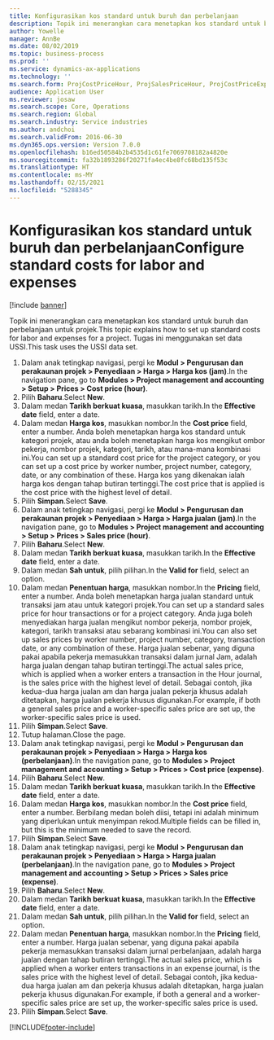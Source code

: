 ```yaml
---
title: Konfigurasikan kos standard untuk buruh dan perbelanjaan
description: Topik ini menerangkan cara menetapkan kos standard untuk buruh dan perbelanjaan untuk projek.
author: Yowelle
manager: AnnBe
ms.date: 08/02/2019
ms.topic: business-process
ms.prod: ''
ms.service: dynamics-ax-applications
ms.technology: ''
ms.search.form: ProjCostPriceHour, ProjSalesPriceHour, ProjCostPriceExpense, ProjSalesPriceCost
audience: Application User
ms.reviewer: josaw
ms.search.scope: Core, Operations
ms.search.region: Global
ms.search.industry: Service industries
ms.author: andchoi
ms.search.validFrom: 2016-06-30
ms.dyn365.ops.version: Version 7.0.0
ms.openlocfilehash: b16ed50584b2b4535d1c61fe7069708182a4820e
ms.sourcegitcommit: fa32b1893286f20271fa4ec4be8fc68bd135f53c
ms.translationtype: HT
ms.contentlocale: ms-MY
ms.lasthandoff: 02/15/2021
ms.locfileid: "5288345"
---
```

# <a name="configure-standard-costs-for-labor-and-expenses"></a><span data-ttu-id="6eda3-103">Konfigurasikan kos standard untuk buruh dan perbelanjaan</span><span class="sxs-lookup"><span data-stu-id="6eda3-103">Configure standard costs for labor and expenses</span></span>

[!include [banner](../../includes/banner.md)]

<span data-ttu-id="6eda3-104">Topik ini menerangkan cara menetapkan kos standard untuk buruh dan perbelanjaan untuk projek.</span><span class="sxs-lookup"><span data-stu-id="6eda3-104">This topic explains how to set up standard costs for labor and expenses for a project.</span></span> <span data-ttu-id="6eda3-105">Tugas ini menggunakan set data USSI.</span><span class="sxs-lookup"><span data-stu-id="6eda3-105">This task uses the USSI data set.</span></span>

1. <span data-ttu-id="6eda3-106">Dalam anak tetingkap navigasi, pergi ke **Modul > Pengurusan dan perakaunan projek > Penyediaan > Harga > Harga kos (jam)**.</span><span class="sxs-lookup"><span data-stu-id="6eda3-106">In the navigation pane, go to **Modules > Project management and accounting > Setup > Prices > Cost price (hour)**.</span></span>
2. <span data-ttu-id="6eda3-107">Pilih **Baharu**.</span><span class="sxs-lookup"><span data-stu-id="6eda3-107">Select **New**.</span></span>
3. <span data-ttu-id="6eda3-108">Dalam medan **Tarikh berkuat kuasa**, masukkan tarikh.</span><span class="sxs-lookup"><span data-stu-id="6eda3-108">In the **Effective date** field, enter a date.</span></span>
4. <span data-ttu-id="6eda3-109">Dalam medan **Harga kos**, masukkan nombor.</span><span class="sxs-lookup"><span data-stu-id="6eda3-109">In the **Cost price** field, enter a number.</span></span> <span data-ttu-id="6eda3-110">Anda boleh menetapkan harga kos standard untuk kategori projek, atau anda boleh menetapkan harga kos mengikut ombor pekerja, nombor projek, kategori, tarikh, atau mana-mana kombinasi ini.</span><span class="sxs-lookup"><span data-stu-id="6eda3-110">You can set up a standard cost price for the project category, or you can set up a cost price by worker number, project number, category, date, or any combination of these.</span></span> <span data-ttu-id="6eda3-111">Harga kos yang dikenakan ialah harga kos dengan tahap butiran tertinggi.</span><span class="sxs-lookup"><span data-stu-id="6eda3-111">The cost price that is applied is the cost price with the highest level of detail.</span></span>  
5. <span data-ttu-id="6eda3-112">Pilih **Simpan**.</span><span class="sxs-lookup"><span data-stu-id="6eda3-112">Select **Save**.</span></span>
6. <span data-ttu-id="6eda3-113">Dalam anak tetingkap navigasi, pergi ke **Modul > Pengurusan dan perakaunan projek > Penyediaan > Harga > Harga jualan (jam)**.</span><span class="sxs-lookup"><span data-stu-id="6eda3-113">In the navigation pane, go to **Modules > Project management and accounting > Setup > Prices > Sales price (hour)**.</span></span>
7. <span data-ttu-id="6eda3-114">Pilih **Baharu**.</span><span class="sxs-lookup"><span data-stu-id="6eda3-114">Select **New**.</span></span>
8. <span data-ttu-id="6eda3-115">Dalam medan **Tarikh berkuat kuasa**, masukkan tarikh.</span><span class="sxs-lookup"><span data-stu-id="6eda3-115">In the **Effective date** field, enter a date.</span></span>
9. <span data-ttu-id="6eda3-116">Dalam medan **Sah untuk**, pilih pilihan.</span><span class="sxs-lookup"><span data-stu-id="6eda3-116">In the **Valid for** field, select an option.</span></span>
10. <span data-ttu-id="6eda3-117">Dalam medan **Penentuan harga**, masukkan nombor.</span><span class="sxs-lookup"><span data-stu-id="6eda3-117">In the **Pricing** field, enter a number.</span></span> <span data-ttu-id="6eda3-118">Anda boleh menetapkan harga jualan standard untuk transaksi jam atau untuk kategori projek.</span><span class="sxs-lookup"><span data-stu-id="6eda3-118">You can set up a standard sales price for hour transactions or for a project category.</span></span> <span data-ttu-id="6eda3-119">Anda juga boleh menyediakan harga jualan mengikut nombor pekerja, nombor projek, kategori, tarikh transaksi atau sebarang kombinasi ini.</span><span class="sxs-lookup"><span data-stu-id="6eda3-119">You can also set up sales prices by worker number, project number, category, transaction date, or any combination of these.</span></span> <span data-ttu-id="6eda3-120">Harga jualan sebenar, yang diguna pakai apabila pekerja memasukkan transaksi dalam jurnal Jam, adalah harga jualan dengan tahap butiran tertinggi.</span><span class="sxs-lookup"><span data-stu-id="6eda3-120">The actual sales price, which is applied when a worker enters a transaction in the Hour journal, is the sales price with the highest level of detail.</span></span> <span data-ttu-id="6eda3-121">Sebagai contoh, jika kedua-dua harga jualan am dan harga jualan pekerja khusus adalah ditetapkan, harga jualan pekerja khusus digunakan.</span><span class="sxs-lookup"><span data-stu-id="6eda3-121">For example, if both a general sales price and a worker-specific sales price are set up, the worker-specific sales price is used.</span></span>  
11. <span data-ttu-id="6eda3-122">Pilih **Simpan**.</span><span class="sxs-lookup"><span data-stu-id="6eda3-122">Select **Save**.</span></span>
12. <span data-ttu-id="6eda3-123">Tutup halaman.</span><span class="sxs-lookup"><span data-stu-id="6eda3-123">Close the page.</span></span>
13. <span data-ttu-id="6eda3-124">Dalam anak tetingkap navigasi, pergi ke **Modul > Pengurusan dan perakaunan projek > Penyediaan > Harga > Harga kos (perbelanjaan)**.</span><span class="sxs-lookup"><span data-stu-id="6eda3-124">In the navigation pane, go to **Modules > Project management and accounting > Setup > Prices > Cost price (expense)**.</span></span>
14. <span data-ttu-id="6eda3-125">Pilih **Baharu**.</span><span class="sxs-lookup"><span data-stu-id="6eda3-125">Select **New**.</span></span>
15. <span data-ttu-id="6eda3-126">Dalam medan **Tarikh berkuat kuasa**, masukkan tarikh.</span><span class="sxs-lookup"><span data-stu-id="6eda3-126">In the **Effective date** field, enter a date.</span></span>
16. <span data-ttu-id="6eda3-127">Dalam medan **Harga kos**, masukkan nombor.</span><span class="sxs-lookup"><span data-stu-id="6eda3-127">In the **Cost price** field, enter a number.</span></span> <span data-ttu-id="6eda3-128">Berbilang medan boleh diisi, tetapi ini adalah minimum yang diperlukan untuk menyimpan rekod.</span><span class="sxs-lookup"><span data-stu-id="6eda3-128">Multiple fields can be filled in, but this is the minimum needed to save the record.</span></span>  
17. <span data-ttu-id="6eda3-129">Pilih **Simpan**.</span><span class="sxs-lookup"><span data-stu-id="6eda3-129">Select **Save**.</span></span>
18. <span data-ttu-id="6eda3-130">Dalam anak tetingkap navigasi, pergi ke **Modul > Pengurusan dan perakaunan projek > Penyediaan > Harga > Harga jualan (perbelanjaan)**.</span><span class="sxs-lookup"><span data-stu-id="6eda3-130">In the navigation pane, go to **Modules > Project management and accounting > Setup > Prices > Sales price (expense)**.</span></span>
19. <span data-ttu-id="6eda3-131">Pilih **Baharu**.</span><span class="sxs-lookup"><span data-stu-id="6eda3-131">Select **New**.</span></span>
20. <span data-ttu-id="6eda3-132">Dalam medan **Tarikh berkuat kuasa**, masukkan tarikh.</span><span class="sxs-lookup"><span data-stu-id="6eda3-132">In the **Effective date** field, enter a date.</span></span>
21. <span data-ttu-id="6eda3-133">Dalam medan **Sah untuk**, pilih pilihan.</span><span class="sxs-lookup"><span data-stu-id="6eda3-133">In the **Valid for** field, select an option.</span></span>
22. <span data-ttu-id="6eda3-134">Dalam medan **Penentuan harga**, masukkan nombor.</span><span class="sxs-lookup"><span data-stu-id="6eda3-134">In the **Pricing** field, enter a number.</span></span> <span data-ttu-id="6eda3-135">Harga jualan sebenar, yang diguna pakai apabila pekerja memasukkan transaksi dalam jurnal perbelanjaan, adalah harga jualan dengan tahap butiran tertinggi.</span><span class="sxs-lookup"><span data-stu-id="6eda3-135">The actual sales price, which is applied when a worker enters transactions in an expense journal, is the sales price with the highest level of detail.</span></span> <span data-ttu-id="6eda3-136">Sebagai contoh, jika kedua-dua harga jualan am dan pekerja khusus adalah ditetapkan, harga jualan pekerja khusus digunakan.</span><span class="sxs-lookup"><span data-stu-id="6eda3-136">For example, if both a general and a worker-specific sales price are set up, the worker-specific sales price is used.</span></span>  
23. <span data-ttu-id="6eda3-137">Pilih **Simpan**.</span><span class="sxs-lookup"><span data-stu-id="6eda3-137">Select **Save**.</span></span>



[!INCLUDE[footer-include](../../includes/footer-banner.md)]